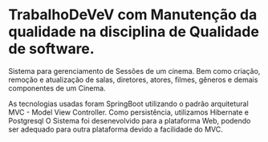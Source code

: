 # TrabalhoDeVeV com Manutenção da qualidade na disciplina de Qualidade de software.
Sistema para gerenciamento de Sessões de um cinema.
Bem como criação, remoção e atualização de salas, diretores, atores, filmes, gêneros e demais componentes de um Cinema.

As tecnologias usadas foram SpringBoot utilizando o padrão arquitetural MVC - Model View Controller. 
Como persistência, utilizamos Hibernate e Postgresql
O Sistema foi desenevolvido para a plataforma Web, podendo ser adequado para outra plataforma devido a facilidade do MVC.
